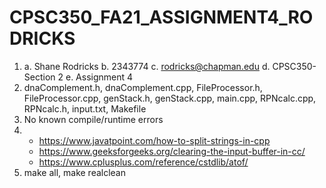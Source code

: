 # CPSC350_FA21_ASSIGNMENT4_RODRICKS
1) a. Shane Rodricks 
    b. 2343774 
    c. rodricks@chapman.edu 
    d. CPSC350-Section 2 
    e. Assignment 4
2) dnaComplement.h, dnaComplement.cpp, FileProcessor.h, FileProcessor.cpp, genStack.h, genStack.cpp, main.cpp, RPNcalc.cpp, RPNcalc.h, input.txt, Makefile
3) No known compile/runtime errors
4) - https://www.javatpoint.com/how-to-split-strings-in-cpp
   - https://www.geeksforgeeks.org/clearing-the-input-buffer-in-cc/
   - https://www.cplusplus.com/reference/cstdlib/atof/
6) make all, make realclean
